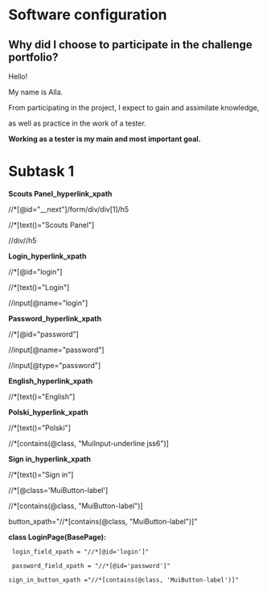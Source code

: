 # Software configuration

## Why did I choose to participate in the challenge portfolio?

Hello!

My name is Alla.

From participating in the project, I expect to gain and assimilate knowledge, 

as well as practice in the work of a tester. 

**Working as a tester is my main and most important goal.**

# Subtask 1 #

**Scouts Panel_hyperlink_xpath**

 //*[@id="__next"]/form/div/div[1]/h5
 
 //*[text()="Scouts Panel"]
 
 //div//h5 

**Login_hyperlink_xpath**

//*[@id="login"]

//*[text()="Login"]

//input[@name="login"]

**Password_hyperlink_xpath**

 //*[@id="password"]
 
 //input[@name="password"]
 
//input[@type="password"]

**English_hyperlink_xpath**

 //*[text()="English"]


**Polski_hyperlink_xpath**

//*[text()="Polski"]

 //*[contains(@class, "MuiInput-underline jss6")]

**Sign in_hyperlink_xpath**

//*[text()="Sign in"]

 //*[@class='MuiButton-label']
 
//*[contains(@class, "MuiButton-label")]


button_xpath="//*[contains(@class, "MuiButton-label")]"

 **class LoginPage(BasePage):**
 
     login_field_xpath = "//*[@id='login']"
     
     password_field_xpath = "//*[@id='password']"
     
    sign_in_button_xpath ="//*[contains(@class, 'MuiButton-label')]"
    
